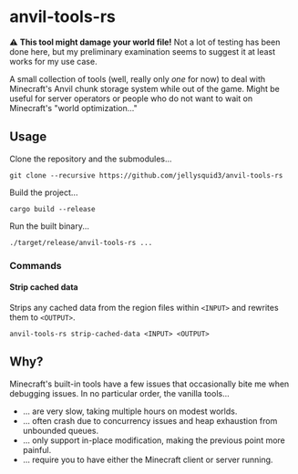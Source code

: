 anvil-tools-rs
====

:warning: **This tool might damage your world file!** Not a lot of testing has been done here, but my preliminary
examination seems to suggest it at least works for my use case.

A small collection of tools (well, really only *one* for now) to deal with Minecraft's Anvil chunk storage system while
out of the game. Might be useful for server operators or people who do not want to wait on Minecraft's "world optimization..."

## Usage

Clone the repository and the submodules...
```
git clone --recursive https://github.com/jellysquid3/anvil-tools-rs
```

Build the project...

```
cargo build --release
```

Run the built binary...

```
./target/release/anvil-tools-rs ...
```

### Commands

#### Strip cached data

Strips any cached data from the region files within `<INPUT>` and rewrites them to `<OUTPUT>`.

```
anvil-tools-rs strip-cached-data <INPUT> <OUTPUT>
```


## Why?

Minecraft's built-in tools have a few issues that occasionally bite me when debugging issues. In no particular order,
the vanilla tools...

- ... are very slow, taking multiple hours on modest worlds.
- ... often crash due to concurrency issues and heap exhaustion from unbounded queues.
- ... only support in-place modification, making the previous point more painful.
- ... require you to have either the Minecraft client or server running.